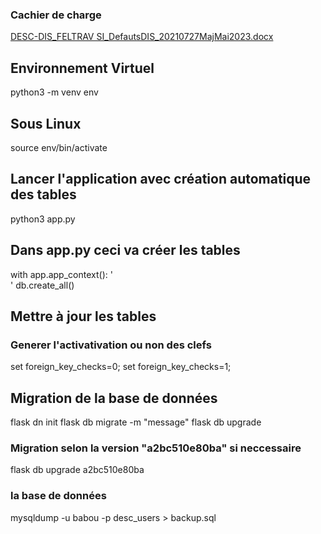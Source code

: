 ### Cachier de charge
[DESC-DIS_FELTRAV SI_DefautsDIS_20210727MajMai2023.docx](https://github.com/Babou246/desc/files/11842068/DESC-DIS_FELTRAV.SI_DefautsDIS_20210727MajMai2023.docx)


## Environnement Virtuel
python3 -m venv env

## Sous Linux
source env/bin/activate

## Lancer l'application avec création automatique des tables
python3 app.py

## Dans app.py ceci va créer les tables
with app.app_context(): '<br>'
    db.create_all()

## Mettre à jour les tables

### Generer l'activativation ou non des clefs
set foreign_key_checks=0;
set foreign_key_checks=1;


## Migration de la base de données
flask dn init
flask db migrate -m "message"
flask db upgrade

### Migration selon la version "a2bc510e80ba" si neccessaire
flask db upgrade a2bc510e80ba

### la base de données
mysqldump -u babou -p desc_users > backup.sql